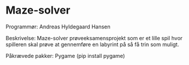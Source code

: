 # Maze-solver

Programmør:
Andreas Hyldegaard Hansen

Beskrivelse:
Maze-solver prøveeksamensprojekt som er et lille spil hvor spilleren skal prøve at gennemføre en labyrint på så få trin som muligt.

Påkrævede pakker:
Pygame (pip install pygame)